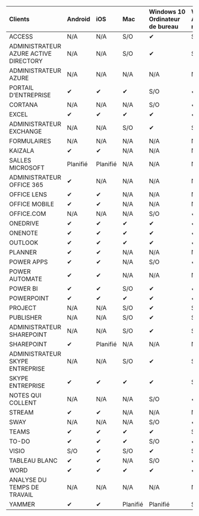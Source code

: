 <!-- This file is generated automatically. Changes made to this file will be overwritten.-->
|Clients|Android|iOS|Mac|Windows 10<br>Ordinateur de bureau|Windows 10<br>Applications modernes|
|:-|:-|:-|:-|:-|:-|
|ACCESS|N/A|N/A|S/O|✔|S/O|
|ADMINISTRATEUR AZURE ACTIVE DIRECTORY|N/A|N/A|S/O|✔|S/O|
|ADMINISTRATEUR AZURE|N/A|N/A|N/A|N/A|N/A|
|PORTAIL D’ENTREPRISE|✔|✔|✔|S/O|✔|
|CORTANA|N/A|N/A|N/A|S/O|✔|
|EXCEL|✔|✔|✔|✔|✔|
|ADMINISTRATEUR EXCHANGE|N/A|N/A|S/O|✔|S/O|
|FORMULAIRES|N/A|N/A|N/A|N/A|N/A|
|KAIZALA|✔|✔|N/A|N/A|N/A|
|SALLES MICROSOFT|Planifié|Planifié|N/A|N/A|N/A|
|ADMINISTRATEUR OFFICE 365|✔|N/A|N/A|N/A|N/A|
|OFFICE LENS|✔|✔|N/A|N/A|N/A|
|OFFICE MOBILE|✔|✔|N/A|N/A|N/A|
|OFFICE.COM|N/A|N/A|N/A|S/O|✔|
|ONEDRIVE|✔|✔|✔|✔|✔|
|ONENOTE|✔|✔|✔|✔|✔|
|OUTLOOK|✔|✔|✔|✔|✔|
|PLANNER|✔|✔|N/A|N/A|N/A|
|POWER APPS|✔|✔|N/A|S/O|✔|
|POWER AUTOMATE|✔|✔|N/A|N/A|N/A|
|POWER BI|✔|✔|S/O|✔|✔|
|POWERPOINT|✔|✔|✔|✔|✔|
|PROJECT|N/A|N/A|S/O|✔|S/O|
|PUBLISHER|N/A|N/A|S/O|✔|S/O|
|ADMINISTRATEUR SHAREPOINT|N/A|N/A|S/O|✔|S/O|
|SHAREPOINT|✔|Planifié|N/A|N/A|N/A|
|ADMINISTRATEUR SKYPE ENTREPRISE|N/A|N/A|S/O|✔|S/O|
|SKYPE ENTREPRISE|✔|✔|✔|✔|S/O|
|NOTES QUI COLLENT|N/A|N/A|N/A|S/O|✔|
|STREAM|✔|✔|N/A|N/A|N/A|
|SWAY|N/A|N/A|N/A|S/O|✔|
|TEAMS|✔|✔|✔|✔|S/O|
|TO-DO|✔|✔|✔|S/O|✔|
|VISIO|S/O|✔|S/O|✔|S/O|
|TABLEAU BLANC|✔|✔|N/A|S/O|✔|
|WORD|✔|✔|✔|✔|✔|
|ANALYSE DU TEMPS DE TRAVAIL|N/A|N/A|N/A|N/A|N/A|
|YAMMER|✔|✔|Planifié|Planifié|S/O|
